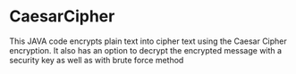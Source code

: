 # CaesarCipher
This JAVA code encrypts plain text into cipher text using the Caesar Cipher encryption. It also has an option to decrypt the encrypted message with a security key as well as with brute force method
